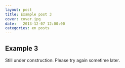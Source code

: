 ```yaml
---
layout: post
title: Example post 3
cover: cover.jpg
date:   2013-12-07 12:00:00
categories: en posts
---
```


## Example 3

Still under construction. Please try again sometime later.
